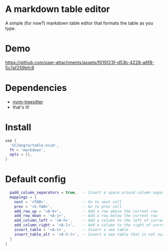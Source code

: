 # A markdown table editor
A simple (for now?) markdown table editor that formats the table as you type.

# Demo
https://github.com/user-attachments/assets/f015f23f-d53b-4228-a6f8-5c7af259bfc8

# Dependencies
- [nvim-treesitter](https://github.com/nvim-treesitter/nvim-treesitter)
- that's it!

# Install
```lua
use {
  'SCJangra/table-nvim',
  ft = 'markdown',
  opts = {},
}
```

# Default config
```lua
  padd_column_separators = true,  -- Insert a space around column separators
  mappings = {
    next = '<TAB>',               -- Go to next cell
    prev = '<S-TAB>',             -- Go to prev cell
    add_row_up = '<A-k>',         -- Add a row above the current row
    add_row_down = '<A-j>',       -- Add a row below the current row
    add_column_left = '<A-h>',    -- Add a column to the left of current column
    add_column_right = '<A-l>',   -- Add a column to the right of current column
    insert_table = '<A-t>',       -- Insert a new table
    insert_table_alt = '<A-S-t>', -- Insert a new table that is not surrounded by pipes
  }
}
```

